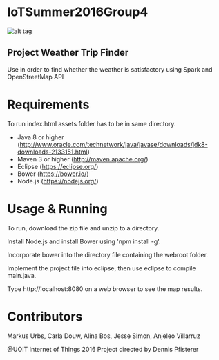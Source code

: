 

# IoTSummer2016Group4

![alt tag](http://i.imgur.com/rkejgax.png)

## Project Weather Trip Finder

Use in order to find whether the weather is satisfactory using Spark and OpenStreetMap API

Requirements
======
To run index.html assets folder has to be in same directory.

* Java 8 or higher (<http://www.oracle.com/technetwork/java/javase/downloads/jdk8-downloads-2133151.html>)
* Maven 3 or higher (<http://maven.apache.org/>)
* Eclipse (<https://eclipse.org/>)
* Bower (<https://bower.io/>)
* Node.js (<https://nodejs.org/>)

Usage & Running
======
To run, download the zip file and unzip to a directory. 

Install Node.js and install Bower using 'npm install -g'. 

Incorporate bower into the directory file containing the webroot folder. 

Implement the project file into eclipse, then use eclipse to compile main.java.

Type http://localhost:8080 on a web browser to see the map results.

Contributors
======
Markus Urbs, Carla Douw, Alina Bos, Jesse Simon, Anjeleo Villarruz

@UOIT Internet of Things 2016 Project directed by Dennis Pfisterer
